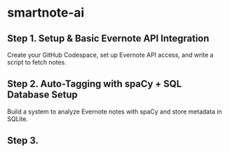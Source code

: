 # smartnote-ai

## Step 1. Setup & Basic Evernote API Integration
Create your GitHub Codespace, set up Evernote API access, and write a script to fetch notes.

## Step 2. Auto-Tagging with spaCy + SQL Database Setup
Build a system to analyze Evernote notes with spaCy and store metadata in SQLite.

## Step 3. 